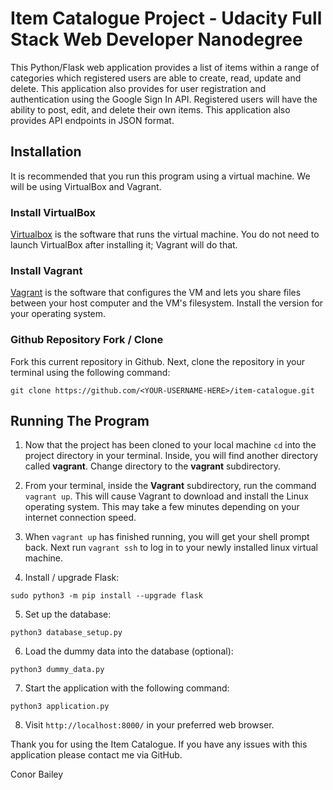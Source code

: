 # Item Catalogue Project - Udacity Full Stack Web Developer Nanodegree

This Python/Flask web application provides a list of items within a range of categories which registered users are able to create, read, update and delete. This application also provides for user registration and authentication using the Google Sign In API. Registered users will have the ability to post, edit, and delete their own items. This application also provides API endpoints in JSON format.

## Installation

It is recommended that you run this program using a virtual machine. We will be using VirtualBox and Vagrant.

### Install VirtualBox
[Virtualbox](https://www.virtualbox.org/wiki/Download_Old_Builds_5_1) is the software that runs the virtual machine. You do not need to launch VirtualBox after installing it; Vagrant will do that.

### Install Vagrant

[Vagrant](https://www.vagrantup.com/) is the software that configures the VM and lets you share files between your host computer and the VM's filesystem. Install the version for your operating system.

### Github Repository Fork / Clone

Fork this current repository in Github. Next, clone the repository in your terminal using the following command:

```
git clone https://github.com/<YOUR-USERNAME-HERE>/item-catalogue.git
```


## Running The Program

1. Now that the project has been cloned to your local machine `cd` into the project directory in your terminal. Inside, you will find another directory called **vagrant**. Change directory to the **vagrant** subdirectory.

2. From your terminal, inside the **Vagrant** subdirectory, run the command `vagrant up`. This will cause Vagrant to download and install the Linux operating system. This may take a few minutes depending on your internet connection speed.

3. When `vagrant up` has finished running, you will get your shell prompt back. Next run `vagrant ssh` to log in to your newly installed linux virtual machine. 

4. Install / upgrade Flask:

```
sudo python3 -m pip install --upgrade flask
```

5. Set up the database:
```
python3 database_setup.py
```

6. Load the dummy data into the database (optional):
```
python3 dummy_data.py
```

7. Start the application with the following command:

```
python3 application.py
```

8. Visit `http://localhost:8000/` in your preferred web browser.

Thank you for using the Item Catalogue. If you have any issues with this application please contact me via GitHub.

Conor Bailey